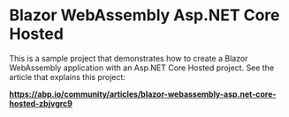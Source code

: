 # Blazor WebAssembly Asp.NET Core Hosted

This is a sample project that demonstrates how to create a Blazor WebAssembly application with an Asp.NET Core Hosted project. See the article that explains this project:

**https://abp.io/community/articles/blazor-webassembly-asp.net-core-hosted-zbjvgrc9**